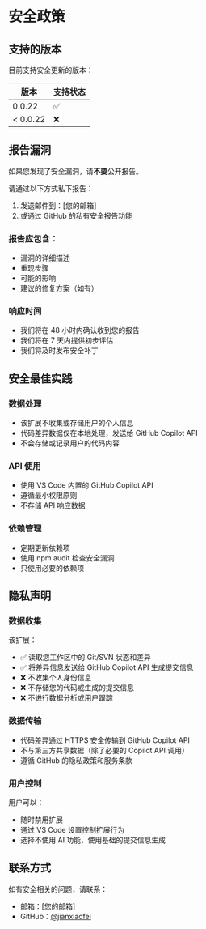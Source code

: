 # 安全政策

## 支持的版本

目前支持安全更新的版本：

| 版本 | 支持状态 |
| ------- | ------------------ |
| 0.0.22   | :white_check_mark: |
| < 0.0.22   | :x:                |

## 报告漏洞

如果您发现了安全漏洞，请**不要**公开报告。

请通过以下方式私下报告：

1. 发送邮件到：[您的邮箱]
2. 或通过 GitHub 的私有安全报告功能

### 报告应包含：

- 漏洞的详细描述
- 重现步骤
- 可能的影响
- 建议的修复方案（如有）

### 响应时间

- 我们将在 48 小时内确认收到您的报告
- 我们将在 7 天内提供初步评估
- 我们将及时发布安全补丁

## 安全最佳实践

### 数据处理
- 该扩展不收集或存储用户的个人信息
- 代码差异数据仅在本地处理，发送给 GitHub Copilot API
- 不会存储或记录用户的代码内容

### API 使用
- 使用 VS Code 内置的 GitHub Copilot API
- 遵循最小权限原则
- 不存储 API 响应数据

### 依赖管理
- 定期更新依赖项
- 使用 npm audit 检查安全漏洞
- 只使用必要的依赖项

## 隐私声明

### 数据收集
该扩展：
- ✅ 读取您工作区中的 Git/SVN 状态和差异
- ✅ 将差异信息发送给 GitHub Copilot API 生成提交信息
- ❌ 不收集个人身份信息
- ❌ 不存储您的代码或生成的提交信息
- ❌ 不进行数据分析或用户跟踪

### 数据传输
- 代码差异通过 HTTPS 安全传输到 GitHub Copilot API
- 不与第三方共享数据（除了必要的 Copilot API 调用）
- 遵循 GitHub 的隐私政策和服务条款

### 用户控制
用户可以：
- 随时禁用扩展
- 通过 VS Code 设置控制扩展行为
- 选择不使用 AI 功能，使用基础的提交信息生成

## 联系方式

如有安全相关的问题，请联系：
- 邮箱：[您的邮箱]
- GitHub：[@jianxiaofei](https://github.com/jianxiaofei)
